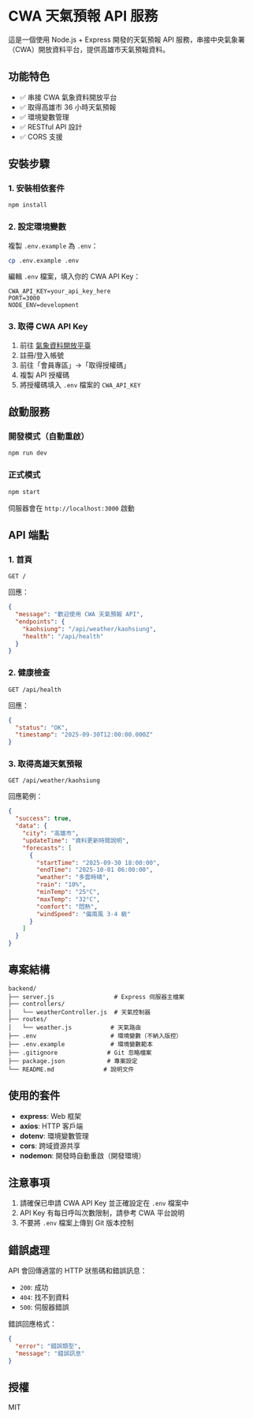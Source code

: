 # CWA 天氣預報 API 服務

這是一個使用 Node.js + Express 開發的天氣預報 API 服務，串接中央氣象署（CWA）開放資料平台，提供高雄市天氣預報資料。

## 功能特色

- ✅ 串接 CWA 氣象資料開放平台
- ✅ 取得高雄市 36 小時天氣預報
- ✅ 環境變數管理
- ✅ RESTful API 設計
- ✅ CORS 支援

## 安裝步驟

### 1. 安裝相依套件

```bash
npm install
```

### 2. 設定環境變數

複製 `.env.example` 為 `.env`：

```bash
cp .env.example .env
```

編輯 `.env` 檔案，填入你的 CWA API Key：

```env
CWA_API_KEY=your_api_key_here
PORT=3000
NODE_ENV=development
```

### 3. 取得 CWA API Key

1. 前往 [氣象資料開放平臺](https://opendata.cwa.gov.tw/)
2. 註冊/登入帳號
3. 前往「會員專區」→「取得授權碼」
4. 複製 API 授權碼
5. 將授權碼填入 `.env` 檔案的 `CWA_API_KEY`

## 啟動服務

### 開發模式（自動重啟）

```bash
npm run dev
```

### 正式模式

```bash
npm start
```

伺服器會在 `http://localhost:3000` 啟動

## API 端點

### 1. 首頁

```
GET /
```

回應：

```json
{
  "message": "歡迎使用 CWA 天氣預報 API",
  "endpoints": {
    "kaohsiung": "/api/weather/kaohsiung",
    "health": "/api/health"
  }
}
```

### 2. 健康檢查

```
GET /api/health
```

回應：

```json
{
  "status": "OK",
  "timestamp": "2025-09-30T12:00:00.000Z"
}
```

### 3. 取得高雄天氣預報

```
GET /api/weather/kaohsiung
```

回應範例：

```json
{
  "success": true,
  "data": {
    "city": "高雄市",
    "updateTime": "資料更新時間說明",
    "forecasts": [
      {
        "startTime": "2025-09-30 18:00:00",
        "endTime": "2025-10-01 06:00:00",
        "weather": "多雲時晴",
        "rain": "10%",
        "minTemp": "25°C",
        "maxTemp": "32°C",
        "comfort": "悶熱",
        "windSpeed": "偏南風 3-4 級"
      }
    ]
  }
}
```

## 專案結構

```
backend/
├── server.js                 # Express 伺服器主檔案
├── controllers/
│   └── weatherController.js  # 天氣控制器
├── routes/
│   └── weather.js           # 天氣路由
├── .env                     # 環境變數（不納入版控）
├── .env.example             # 環境變數範本
├── .gitignore              # Git 忽略檔案
├── package.json            # 專案設定
└── README.md              # 說明文件
```

## 使用的套件

- **express**: Web 框架
- **axios**: HTTP 客戶端
- **dotenv**: 環境變數管理
- **cors**: 跨域資源共享
- **nodemon**: 開發時自動重啟（開發環境）

## 注意事項

1. 請確保已申請 CWA API Key 並正確設定在 `.env` 檔案中
2. API Key 有每日呼叫次數限制，請參考 CWA 平台說明
3. 不要將 `.env` 檔案上傳到 Git 版本控制

## 錯誤處理

API 會回傳適當的 HTTP 狀態碼和錯誤訊息：

- `200`: 成功
- `404`: 找不到資料
- `500`: 伺服器錯誤

錯誤回應格式：

```json
{
  "error": "錯誤類型",
  "message": "錯誤訊息"
}
```

## 授權

MIT
